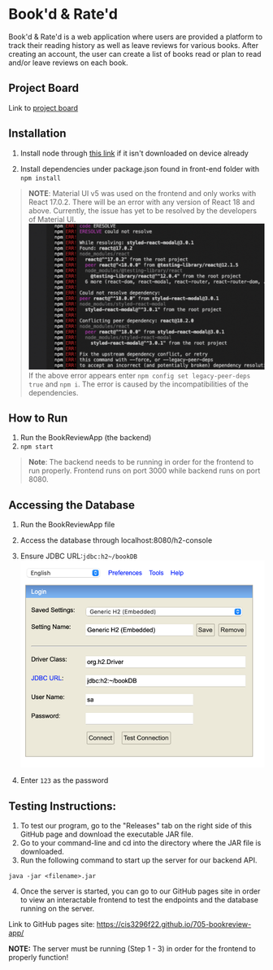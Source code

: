 # Book'd & Rate'd

Book'd & Rate'd is a web application where users are provided a platform to track their reading history as well as leave reviews for various books. After creating an account, the user can create a list of books read or plan to read and/or leave reviews on each book.  

## Project Board
Link to [project board](https://trello.com/b/YncmQM2F/sprint)

## Installation
1. Install node through [this link](https://nodejs.org/en/) if it isn't downloaded on device already

2. Install dependencies under package.json found in front-end folder with `npm install`

>  __NOTE__: Material UI v5 was used on the frontend and only works with React 17.0.2. There will be an error with any version of React 18 and above. Currently, the issue has yet to be resolved by the developers of Material UI.
![npm install error](InstallationError.jpg)
> If the above error appears enter `npm config set legacy-peer-deps true` and `npm i`.
> The error is caused by the incompatibilities of the dependencies.

## How to Run
1. Run the BookReviewApp (the backend)
2. `npm start`
>__Note__: The backend needs to be running in order for the frontend to run properly. Frontend runs on port 3000 while backend runs on port 8080.



## Accessing the Database
1. Run the BookReviewApp file
2. Access the database through localhost:8080/h2-console
3. Ensure JDBC URL:`jdbc:h2~/bookDB`
![Accessing Database image](AccessingDatabase.jpg)

4. Enter `123` as the password

## Testing Instructions:
1. To test our program, go to the "Releases" tab on the right side of this GitHub page and download the executable JAR file. 
2. Go to your command-line and cd into the directory where the JAR file is downloaded.
3. Run the following command to start up the server for our backend API.
  ```
  java -jar <filename>.jar
  ```
4. Once the server is started, you can go to our GitHub pages site in order to view an interactable frontend to test the endpoints and the database running on the server.

Link to GitHub pages site: https://cis3296f22.github.io/705-bookreview-app/

**NOTE:** The server must be running (Step 1 - 3) in order for the frontend to properly function!
